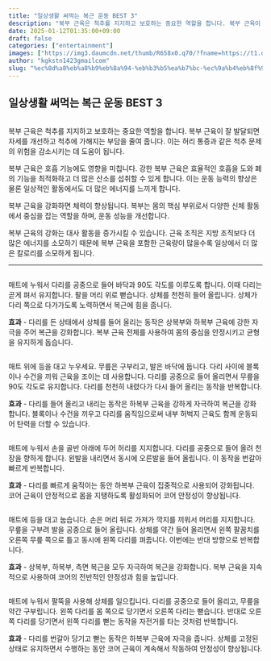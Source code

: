 ```yaml
---
title: "일상생활 써먹는 복근 운동 BEST 3"
description: "복부 근육은 척추를 지지하고 보호하는 중요한 역할을 합니다. 복부 근육이 잘 발달되면 자세를 개선하고 척추에 가해지는 부담을 줄여 줍니다. 이는 허리 통증과 같은 척추 문제의 위험을 감소시키는 데 도움이 됩니다."
date: 2025-01-12T01:35:00+09:00
draft: false
categories: ["entertainment"]
images: ["https://img3.daumcdn.net/thumb/R658x0.q70/?fname=https://t1.daumcdn.net/news/202405/13/tenbody/20240513063001095nraz.jpg", "https://t1.daumcdn.net/news/202405/13/tenbody/20240513063001384many.gif", "https://t1.daumcdn.net/news/202405/13/tenbody/20240513063001793dzrc.gif", "https://t1.daumcdn.net/news/202405/13/tenbody/20240513063002108vvan.gif", "https://t1.daumcdn.net/news/202405/13/tenbody/20240513063002521mquc.gif"]
author: "kgkstn1423gmailcom"
slug: "%ec%8d%a8%eb%a8%b9%eb%8a%94-%eb%b3%b5%ea%b7%bc-%ec%9a%b4%eb%8f%99-best-5"
---
```


<h2 >일상생활 써먹는 복근 운동 BEST 3</h2> <figure ><img src="https://img3.daumcdn.net/thumb/R658x0.q70/?fname=https://t1.daumcdn.net/news/202405/13/tenbody/20240513063001095nraz.jpg" alt=""/></figure> <p>복부 근육은 척추를 지지하고 보호하는 중요한 역할을 합니다. 복부 근육이 잘 발달되면 자세를 개선하고 척추에 가해지는 부담을 줄여 줍니다. 이는 허리 통증과 같은 척추 문제의 위험을 감소시키는 데 도움이 됩니다.</p> <p>복부 근육은 호흡 기능에도 영향을 미칩니다. 강한 복부 근육은 효율적인 호흡을 도와 폐의 기능을 최적화하고 더 많은 산소를 섭취할 수 있게 합니다. 이는 운동 능력의 향상은 물론 일상적인 활동에서도 더 많은 에너지를 느끼게 합니다.</p> <p>복부 근육을 강화하면 체력이 향상됩니다. 복부는 몸의 핵심 부위로서 다양한 신체 활동에서 중심을 잡는 역할을 하며, 운동 성능을 개선합니다.</p> <p>복부 근육의 강화는 대사 활동을 증가시킬 수 있습니다. 근육 조직은 지방 조직보다 더 많은 에너지를 소모하기 때문에 복부 근육을 포함한 근육량이 많을수록 일상에서 더 많은 칼로리를 소모하게 됩니다.</p> <hr /> <figure ><img src="https://t1.daumcdn.net/news/202405/13/tenbody/20240513063001384many.gif" alt=""/></figure> <p>매트에 누워서 다리를 공중으로 들어 바닥과 90도 각도를 이루도록 합니다. 이때 다리는 곧게 펴서 유지합니다. 팔을 머리 위로 뻗습니다. 상체를 천천히 들어 올립니다. 상체가 다리 쪽으로 다가가도록 노력하면서 복근에 힘을 줍니다.</p> <p><strong>효과</strong> - 다리를 든 상태에서 상체를 들어 올리는 동작은 상복부와 하복부 근육에 강한 자극을 주어 복근을 강화합니다. 복부 근육 전체를 사용하여 몸의 중심을 안정시키고 균형을 유지하게 돕습니다.</p> <figure ><img src="https://t1.daumcdn.net/news/202405/13/tenbody/20240513063001793dzrc.gif" alt=""/></figure> <p>매트 위에 등을 대고 누우세요. 무릎은 구부리고, 발은 바닥에 둡니다. 다리 사이에 블록이나 수건을 끼워 근육을 조이는 데 사용합니다. 다리를 공중으로 들어 올리면서 무릎을 90도 각도로 유지합니다. 다리를 천천히 내렸다가 다시 들어 올리는 동작을 반복합니다.</p> <p><strong>효과</strong> - 다리를 들어 올리고 내리는 동작은 하복부 근육을 강하게 자극하여 복근을 강화합니다. 블록이나 수건을 끼우고 다리를 움직임으로써 내부 허벅지 근육도 함께 운동되어 탄력을 더할 수 있습니다.</p> <figure ><img src="https://t1.daumcdn.net/news/202405/13/tenbody/20240513063002108vvan.gif" alt=""/></figure> <p>매트에 누워서 손을 골반 아래에 두어 허리를 지지합니다. 다리를 공중으로 들어 올려 천장을 향하게 합니다. 왼발을 내리면서 동시에 오른발을 들어 올립니다. 이 동작을 번갈아 빠르게 반복합니다.</p> <p><strong>효과</strong> - 다리를 빠르게 움직이는 동안 하복부 근육이 집중적으로 사용되어 강화됩니다. 코어 근육이 안정적으로 몸을 지탱하도록 활성화되어 코어 안정성이 향상됩니다.</p> <figure ><img src="https://t1.daumcdn.net/news/202405/13/tenbody/20240513063002521mquc.gif" alt=""/></figure> <p>매트에 등을 대고 눕습니다. 손은 머리 뒤로 가져가 깍지를 끼워서 머리를 지지합니다. 무릎을 구부려 발을 공중으로 들어 올립니다. 상체를 약간 들어 올리면서 왼쪽 팔꿈치를 오른쪽 무릎 쪽으로 틀고 동시에 왼쪽 다리를 펴줍니다. 이번에는 반대 방향으로 반복합니다.</p> <p><strong>효과</strong> - 상복부, 하복부, 측면 복근을 모두 자극하여 복근을 강화합니다. 복부 근육을 지속적으로 사용하여 코어의 전반적인 안정성과 힘을 높입니다.</p> <figure ><img src="https://t1.daumcdn.net/news/202405/13/tenbody/20240513063002860sjuy.gif" alt=""/></figure> <p>매트에 누워서 팔뚝을 사용해 상체를 일으킵니다. 다리를 공중으로 들어 올리고, 무릎을 약간 구부립니다. 왼쪽 다리를 몸 쪽으로 당기면서 오른쪽 다리는 뻗습니다. 반대로 오른쪽 다리를 당기면서 왼쪽 다리를 뻗는 동작을 자전거를 타는 것처럼 반복합니다.</p> <p><strong>효과</strong> - 다리를 번갈아 당기고 뻗는 동작은 하복부 근육에 자극을 줍니다. 상체를 고정된 상태로 유지하면서 수행하는 동안 코어 근육이 계속해서 작동하여 안정성이 향상됩니다.</p>